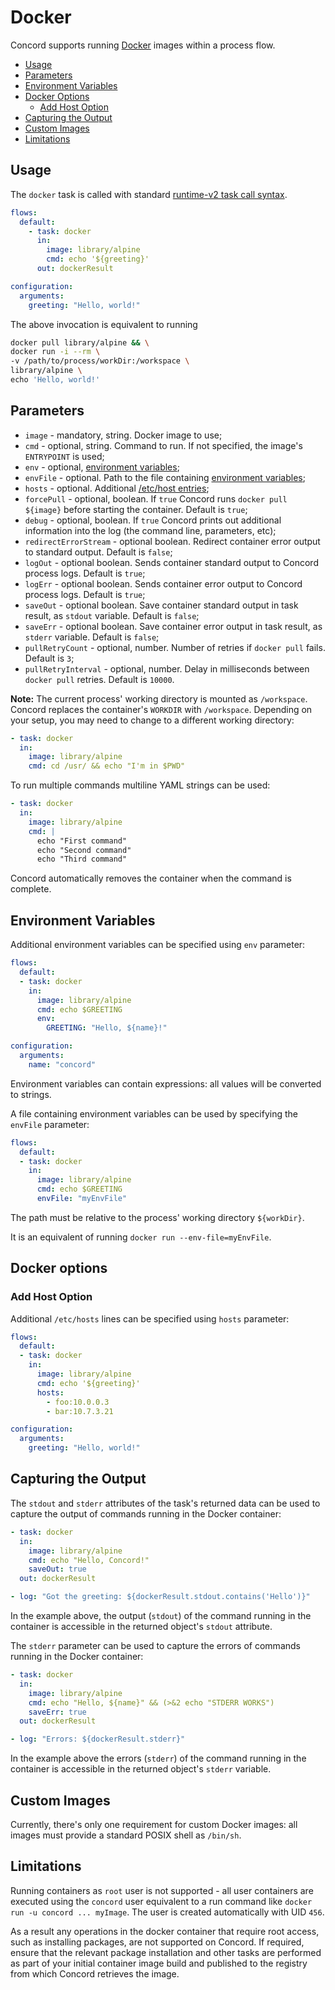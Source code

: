 # Docker

Concord supports running [Docker](https://hub.docker.com/) images within a process flow.

- [Usage](#usage)
- [Parameters](#parameters)
- [Environment Variables](#environment-variables)
- [Docker Options](#docker-options)
    - [Add Host Option](#add-host-option)
- [Capturing the Output](#capturing-the-output)
- [Custom Images](#custom-images)
- [Limitations](#limitations)

## Usage

The `docker` task is called with standard
[runtime-v2 task call syntax](../processes-v2/flows.html#task-calls).

```yaml
flows:
  default:
    - task: docker
      in:
        image: library/alpine
        cmd: echo '${greeting}'
      out: dockerResult

configuration:
  arguments:
    greeting: "Hello, world!"
```

The above invocation is equivalent to running

```bash
docker pull library/alpine && \
docker run -i --rm \
-v /path/to/process/workDir:/workspace \
library/alpine \
echo 'Hello, world!'
```

## Parameters

- `image` - mandatory, string. Docker image to use;
- `cmd` - optional, string. Command to run. If not specified, the image's
`ENTRYPOINT` is used;
- `env` - optional, [environment variables](#environment-variables);
- `envFile` - optional. Path to the file containing
[environment variables](#environment-variables);
- `hosts` - optional. Additional [/etc/host entries](#add-host-option);
- `forcePull` - optional, boolean. If `true` Concord runs
`docker pull ${image}` before starting the container. Default is `true`;
- `debug` - optional, boolean. If `true` Concord prints out additional
information into the log (the command line, parameters, etc);
- `redirectErrorStream` - optional boolean. Redirect container error output to standard output. Default is `false`; 
- `logOut` - optional boolean. Sends container standard output to Concord process logs. Default is `true`;
- `logErr` - optional boolean. Sends container error output to Concord process logs. Default is `true`;
- `saveOut` - optional boolean. Save container standard output in task result, as `stdout` variable. Default is `false`;
- `saveErr` - optional boolean. Save container error output in task result, as `stderr` variable. Default is `false`;
- `pullRetryCount` - optional, number. Number of retries if `docker pull`
fails. Default is `3`;
- `pullRetryInterval` - optional, number. Delay in milliseconds between
`docker pull` retries. Default is `10000`.

**Note:** The current process' working directory is mounted as `/workspace`.
Concord replaces the container's `WORKDIR` with `/workspace`. Depending
on your setup, you may need to change to a different working directory:

```yaml
- task: docker
  in:
    image: library/alpine
    cmd: cd /usr/ && echo "I'm in $PWD"
``` 

To run multiple commands multiline YAML strings can be used:

```yaml
- task: docker
  in:
    image: library/alpine
    cmd: |
      echo "First command"
      echo "Second command"
      echo "Third command"
```

Concord automatically removes the container when the command is complete.

## Environment Variables

Additional environment variables can be specified using `env` parameter:

```yaml
flows:
  default:
  - task: docker
    in:
      image: library/alpine
      cmd: echo $GREETING
      env:
        GREETING: "Hello, ${name}!"

configuration:
  arguments:
    name: "concord"
```

Environment variables can contain expressions: all values will be
converted to strings.

A file containing environment variables can be used by specifying
the `envFile` parameter:

```yaml
flows:
  default:
  - task: docker
    in:
      image: library/alpine
      cmd: echo $GREETING
      envFile: "myEnvFile"
```

The path must be relative to the process' working directory `${workDir}`.

It is an equivalent of running `docker run --env-file=myEnvFile`.

## Docker options

### Add Host Option

Additional `/etc/hosts` lines can be specified using `hosts` parameter:

```yaml
flows:
  default:
  - task: docker
    in:
      image: library/alpine
      cmd: echo '${greeting}'
      hosts:
        - foo:10.0.0.3
        - bar:10.7.3.21

configuration:
  arguments:
    greeting: "Hello, world!"
```

## Capturing the Output

The `stdout` and `stderr` attributes of the task's returned data can be used to
capture the output of commands running in the Docker container:

```yaml
- task: docker
  in:
    image: library/alpine
    cmd: echo "Hello, Concord!"
    saveOut: true
  out: dockerResult

- log: "Got the greeting: ${dockerResult.stdout.contains('Hello')}"
```

In the example above, the output (`stdout`) of the command running in the
container is accessible in the returned object's `stdout` attribute.

The `stderr` parameter can be used to capture the errors of commands running
in the Docker container:

```yaml
- task: docker
  in:
    image: library/alpine
    cmd: echo "Hello, ${name}" && (>&2 echo "STDERR WORKS")
    saveErr: true
  out: dockerResult

- log: "Errors: ${dockerResult.stderr}"
```

In the example above the errors (`stderr`) of the command running in the
container is accessible in the returned object's `stderr` variable.

## Custom Images

Currently, there's only one requirement for custom Docker images: all images
must provide a standard POSIX shell as `/bin/sh`.

## Limitations

Running containers as `root` user is not supported - all user containers are
executed using the `concord` user equivalent to a run command like `docker run
-u concord ... myImage`.  The user is created automatically with UID `456`.

As a result any operations in the docker container that require root access,
such as installing packages, are not supported on Concord. If required, ensure
that the relevant package installation and other tasks are performed as part of
your initial container image build and published to the registry from which
Concord retrieves the image.
